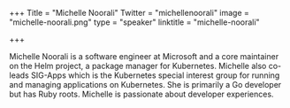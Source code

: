 +++
Title = "Michelle Noorali"
Twitter = "michellenoorali"
image = "michelle-noorali.png"
type = "speaker"
linktitle = "michelle-noorali"

+++

Michelle Noorali is a software engineer at Microsoft and a core maintainer on the Helm project, a package manager for Kubernetes. Michelle also co-leads SIG-Apps which is the Kubernetes special interest group for running and managing applications on Kubernetes. She is primarily a Go developer but has Ruby roots. Michelle is passionate about developer experiences.
